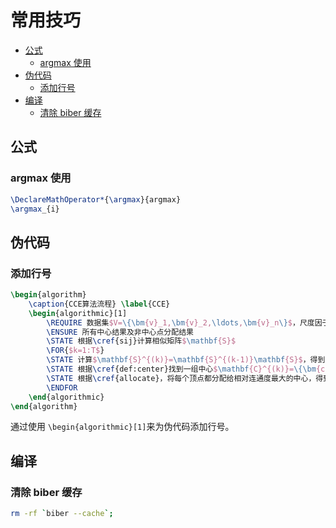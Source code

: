 # 常用技巧

-   [公式](#公式)
    -   [argmax 使用](#argmax-使用)
-   [伪代码](#伪代码)
    -   [添加行号](#添加行号)
-   [编译](#编译)
    -   [清除 biber 缓存](#清除-biber-缓存)

## 公式

### argmax 使用

```latex
\DeclareMathOperator*{\argmax}{argmax}
\argmax_{i}
```

## 伪代码

### 添加行号

```tex
\begin{algorithm}
    \caption{CCE算法流程} \label{CCE}
    \begin{algorithmic}[1]
        \REQUIRE 数据集$V=\{\bm{v}_1,\bm{v}_2,\ldots,\bm{v}_n\}$，尺度因子$\sigma$，迭代次数$T$
        \ENSURE 所有中心结果及非中心点分配结果
        \STATE 根据\cref{sij}计算相似矩阵$\mathbf{S}$
        \FOR{$k=1:T$}
        \STATE 计算$\mathbf{S}^{(k)}=\mathbf{S}^{(k-1)}\mathbf{S}$，得到顶点间的$k$阶连通度$con^{(k)}(\bm{v}_i,\bm{v}_j)$
        \STATE 根据\cref{def:center}找到一组中心$\mathbf{C}^{(k)}=\{\bm{c}_1^{(k)},\bm{c}_2^{(k)},\ldots,\bm{c}_m^{(k)}\}$
        \STATE 根据\cref{allocate}，将每个顶点都分配给相对连通度最大的中心，得到$\bm{c}_*^{(k)}$的集合
        \ENDFOR
    \end{algorithmic}
\end{algorithm}
```

通过使用 `\begin{algorithmic}[1]`来为伪代码添加行号。

## 编译

### 清除 biber 缓存

```bash
rm -rf `biber --cache`;
```
